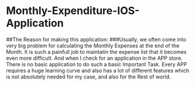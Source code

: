 # Monthly-Expenditure-IOS-Application

##The Reason for making this application:
###Usually, we often come into very big problem for calculating the Monthly Expenses at the end of the Month.
It is such a painfull job to maintatin the expense list that it becomes even more difficult. 
And when I check for an application in the APP store. There is no basic application to do such a basic Important Task. 
Every APP requires a huge learning curve and also has a lot of different features which is not absolutely needed for my case,
and also for the Rest of world. 

